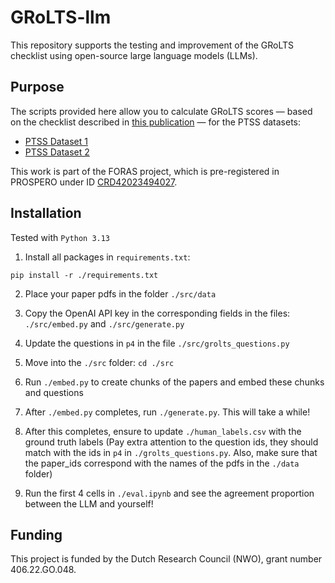 # GRoLTS-llm
This repository supports the testing and improvement of the GRoLTS checklist using open-source large language models (LLMs).

## Purpose

The scripts provided here allow you to calculate GRoLTS scores — based on the checklist described in [this publication](https://doi.org/10.1080/10705511.2016.1247646) — for the PTSS datasets:

- [PTSS Dataset 1](https://doi.org/10.34894/YXR1X3)  
- [PTSS Dataset 2](https://doi.org/10.34894/CRE6ZC)

This work is part of the FORAS project, which is pre-registered in PROSPERO under ID [CRD42023494027](https://www.crd.york.ac.uk/PROSPERO/view/494027).

## Installation
Tested with `Python 3.13`
1. Install all packages in `requirements.txt`:
```
pip install -r ./requirements.txt
```

2. Place your paper pdfs in the folder `./src/data`

3. Copy the OpenAI API key in the corresponding fields in the files: `./src/embed.py` and `./src/generate.py`

4. Update the questions in `p4` in the file `./src/grolts_questions.py`

5. Move into the `./src` folder: `cd ./src`

6. Run `./embed.py` to create chunks of the papers and embed these chunks and questions

7. After `./embed.py` completes, run `./generate.py`. This will take a while!

8. After this completes, ensure to update `./human_labels.csv` with the ground truth labels (Pay extra attention to the question ids, they should match with the ids in `p4` in `./grolts_questions.py`. Also, make sure that the paper_ids correspond with the names of the pdfs in the `./data` folder)

9. Run the first 4 cells in `./eval.ipynb` and see the agreement proportion between the LLM and yourself!

## Funding

This project is funded by the Dutch Research Council (NWO), grant number 406.22.GO.048.
